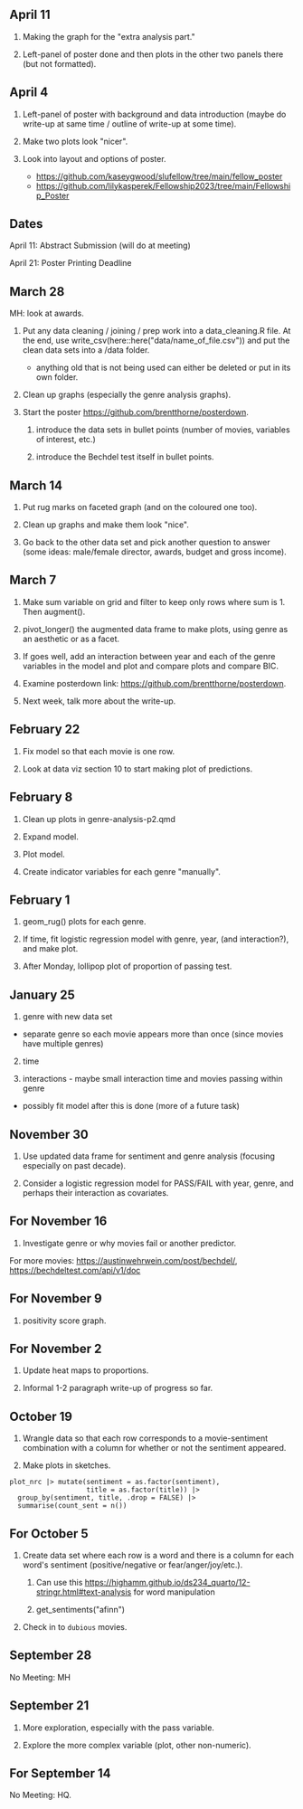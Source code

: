 ## April 11

1. Making the graph for the "extra analysis part."

2. Left-panel of poster done and then plots in the other two panels there (but not formatted).

## April 4

1. Left-panel of poster with background and data introduction (maybe do write-up at same time / outline of write-up at some time).

2. Make two plots look "nicer".

3. Look into layout and options of poster.

    * https://github.com/kaseygwood/slufellow/tree/main/fellow_poster
    * https://github.com/lilykasperek/Fellowship2023/tree/main/Fellowship_Poster

## Dates

April 11: Abstract Submission (will do at meeting)

April 21: Poster Printing Deadline

## March 28

MH: look at awards.

1. Put any data cleaning / joining / prep work into a data_cleaning.R file. At the end, use write_csv(here::here("data/name_of_file.csv")) and put the clean data sets into a /data folder.

    * anything old that is not being used can either be deleted or put in its own folder.
    
2. Clean up graphs (especially the genre analysis graphs).

3. Start the poster <https://github.com/brentthorne/posterdown>.

    1. introduce the data sets in bullet points (number of movies, variables of interest, etc.)
    
    1. introduce the Bechdel test itself in bullet points.

## March 14

1. Put rug marks on faceted graph (and on the coloured one too).

2. Clean up graphs and make them look "nice".

3. Go back to the other data set and pick another question to answer (some ideas: male/female director, awards, budget and gross income).

## March 7

1. Make sum variable on grid and filter to keep only rows where sum is 1. Then augment().

2. pivot_longer() the augmented data frame to make plots, using genre as an aesthetic or as a facet.

3. If goes well, add an interaction between year and each of the genre variables in the model and plot and compare plots and compare BIC.

4. Examine posterdown link: <https://github.com/brentthorne/posterdown>.

5. Next week, talk more about the write-up.

## February 22

1. Fix model so that each movie is one row.

2. Look at data viz section 10 to start making plot of predictions.

## February 8

1. Clean up plots in genre-analysis-p2.qmd

2. Expand model.

3. Plot model.

4. Create indicator variables for each genre "manually".

## February 1

1. geom_rug() plots for each genre. 

2. If time, fit logistic regression model with genre, year, (and interaction?), and make plot.

3. After Monday, lollipop plot of proportion of passing test.

## January 25

1. genre with new data set

 - separate genre so each movie appears more than once (since movies have multiple genres)
 
2. time 

3. interactions - maybe small interaction time and movies passing within genre

- possibly fit model after this is done (more of a future task)


## November 30

1. Use updated data frame for sentiment and genre analysis (focusing especially on past decade).

2. Consider a logistic regression model for PASS/FAIL with year, genre, and perhaps their interaction as covariates.


## For November 16

1. Investigate genre or why movies fail or another predictor.

For more movies: <https://austinwehrwein.com/post/bechdel/>, <https://bechdeltest.com/api/v1/doc>


## For November 9

1. positivity score graph.

## For November 2

1. Update heat maps to proportions.

2. Informal 1-2 paragraph write-up of progress so far.

## October 19

1. Wrangle data so that each row corresponds to a movie-sentiment combination with a column for whether or not the sentiment appeared.

2. Make plots in sketches.

```
plot_nrc |> mutate(sentiment = as.factor(sentiment),
                   title = as.factor(title)) |>
  group_by(sentiment, title, .drop = FALSE) |>
  summarise(count_sent = n())
```

## For October 5

1. Create data set where each row is a word and there is a column for each word's sentiment (positive/negative or fear/anger/joy/etc.).

    1. Can use this <https://highamm.github.io/ds234_quarto/12-stringr.html#text-analysis> for word manipulation
    
    1. get_sentiments("afinn")

1. Check in to `dubious` movies.

## September 28

No Meeting: MH

## September 21

1. More exploration, especially with the pass variable.

2. Explore the more complex variable (plot, other non-numeric).

## For September 14

No Meeting: HQ.

